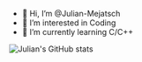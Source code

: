 - 👋 Hi, I’m @Julian-Mejatsch
- 👀 I’m interested in Coding
- 🌱 I’m currently learning C/C++

![Julian's GitHub stats](https://github-readme-stats.vercel.app/api?username=Julian-Mej&count_private=true&show_icons=true&theme=radical&hide_border=true)
<!---[![Top Langs](https://github-readme-stats.vercel.app/api/top-langs/?username=Julian-Mejatsch&layout=compact&theme=radical)](https://github.com/anuraghazra/github-readme-stats)
--->
<!---
Julian-Mej/Julian-Mej is a ✨ special ✨ repository because its `README.md` (this file) appears on your GitHub profile.
You can click the Preview link to take a look at your changes.
--->
